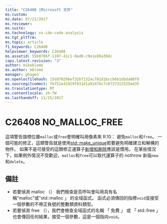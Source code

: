 ```yaml
---
title: "C26408 |Microsoft 文件"
ms.custom: 
ms.date: 07/21/2017
ms.reviewer: 
ms.suite: 
ms.technology: vs-ide-code-analysis
ms.tgt_pltfrm: 
ms.topic: article
f1_keywords: C26408
helpviewer_keywords: C26408
ms.assetid: 55b0706f-1107-41c1-8ad0-c9e1e86a3b8c
caps.latest.revision: "3"
author: mikeblome
ms.author: mblome
manager: ghogen
ms.openlocfilehash: 15dd70296ef32bf132ac781d1bccb6b1dbda08f8
ms.sourcegitcommit: fb751e41929f031d1a9247bc7c8727312539ad35
ms.translationtype: MT
ms.contentlocale: zh-TW
ms.lasthandoff: 11/15/2017
---
```

# <a name="c26408-nomallocfree"></a>C26408 NO_MALLOC_FREE
這項警告旗標位置`malloc`或`free`會明確叫用像素來 R.10： 避免`malloc`和`free`。 一個可能的修正，這類警告就是使用[std::make_unique](/cpp/standard-library/memory-functions#make_unique)若要避免明確建立和解構的物件。 如果不是可接受的這類修正運算子[新增和刪除](/cpp/cpp/new-and-delete-operators)應該是慣用。 在某些情況下，如果例外情況不受歡迎，`malloc`和`free`可以取代運算子的 nothrow 新版`new`和`delete`。

## <a name="remarks"></a>備註
- 若要偵測 malloc （） 我們檢查是否呼叫會叫用具有名稱"malloc"或"std::malloc 」 的全域函式。 函式必須傳回的指標`void`並接受一個參數的不帶正負號的整數類資料類型。
- 若要偵測 free （），我們會檢查全域函式的名稱 「 免費 」 或 「 std::free 」 也會傳回任何結果，接受一個參數，這是一個指向`void`。

